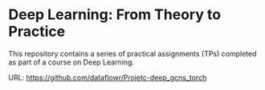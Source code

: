 # Deep Learning: From Theory to Practice

This repository contains a series of practical assignments (TPs) completed as part of a course on Deep Learning.


URL: https://github.com/dataflowr/Projetc-deep_gcns_torch
